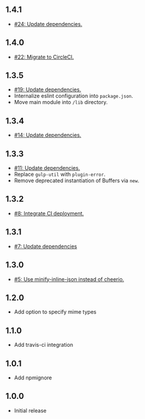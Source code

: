 ## 1.4.1
* [#24: Update dependencies.](https://github.com/haensl/gulp-minify-inline-json/issues/24)

## 1.4.0
* [#22: Migrate to CircleCI.](https://github.com/haensl/gulp-minify-inline-json/issues/22)

## 1.3.5
* [#19: Update dependencies.](https://github.com/haensl/gulp-minify-inline-json/issues/19)
* Internalize eslint configuration into `package.json`.
* Move main module into `/lib` directory.

## 1.3.4
* [#14: Update dependencies.](https://github.com/haensl/gulp-minify-inline-json/issues/14)

## 1.3.3
* [#11: Update dependencies.](https://github.com/haensl/gulp-minify-inline-json/issues/11)
* Replace `gulp-util` with `plugin-error`.
* Remove deprecated instantiation of Buffers via `new`.

## 1.3.2
* [#8: Integrate CI deployment.](https://github.com/haensl/gulp-minify-inline-json/issues/8)

## 1.3.1
* [#7: Update dependencies](https://github.com/haensl/gulp-minify-inline-json/issues/7)

## 1.3.0
* [#5: Use minify-inline-json instead of cheerio.](https://github.com/haensl/gulp-minify-inline-json/issues/5)

## 1.2.0
* Add option to specify mime types

## 1.1.0
* Add travis-ci integration

## 1.0.1
* Add npmignore

## 1.0.0
* Initial release
